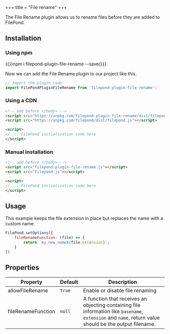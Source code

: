 +++
title = "File rename"
+++

The File Rename plugin allows us to rename files before they are added to FilePond.


## Installation

### Using npm

{{<cmd>}}npm i filepond-plugin-file-rename --save{{</cmd>}}

Now we can add the File Rename plugin to our project like this.

```js
// Import the plugin code
import FilePondPluginFileRename from 'filepond-plugin-file-rename';
```


### Using a CDN

```html
<!-- add before </body> -->
<script src="https://unpkg.com/filepond-plugin-file-rename/dist/filepond-plugin-file-rename.js"></script>
<script src="https://unpkg.com/filepond/dist/filepond.js"></script>

<script>
// ... FilePond initialisation code here
</script>
```

### Manual installation

```html
<!-- add before </body> -->
<script src="filepond-plugin-file-rename.js"></script>
<script src="filepond.js"></script>

<script>
// ... FilePond initialisation code here
</script>
```

## Usage

This example keeps the file extension in place but replaces the name with a custom name.

```js
FilePond.setOptions({
    fileRenameFunction: (file) => {
        return `my_new_name${file.extension}`;
    }
})
```

## Properties

Property | Default | Description
---------|---------|---------
allowFileRename | `true` | Enable or disable file renaming
fileRenameFunction | `null` | A function that receives an objecting containing file information like `basename`, `extension` and `name`, return value should be the output filename.